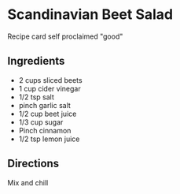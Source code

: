 # Scandinavian Beet Salad

Recipe card self proclaimed "good"

## Ingredients

* 2 cups sliced beets
* 1 cup cider vinegar
* 1/2 tsp salt
* pinch garlic salt
* 1/2 cup beet juice
* 1/3 cup sugar
* Pinch cinnamon
* 1/2 tsp lemon juice

## Directions

Mix and chill
